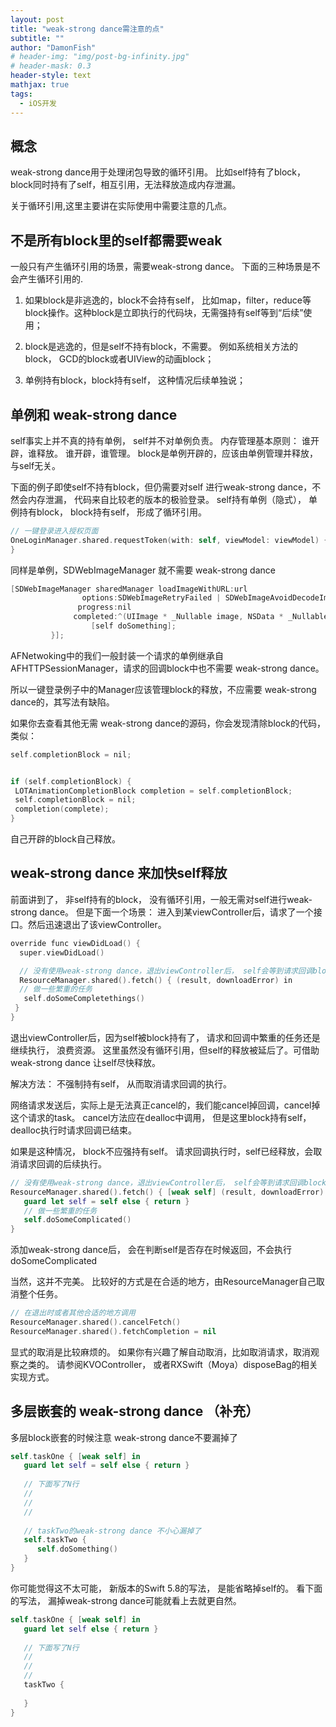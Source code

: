 ```yaml
---
layout: post
title: "weak-strong dance需注意的点"
subtitle: ""
author: "DamonFish"
# header-img: "img/post-bg-infinity.jpg"
# header-mask: 0.3
header-style: text
mathjax: true
tags:
  - iOS开发
---
```


## 概念

weak-strong dance用于处理闭包导致的循环引用。
比如self持有了block，block同时持有了self，相互引用，无法释放造成内存泄漏。

关于循环引用,这里主要讲在实际使用中需要注意的几点。

## 不是所有block里的self都需要weak

一般只有产生循环引用的场景，需要weak-strong dance。
下面的三种场景是不会产生循环引用的.

1. 如果block是非逃逸的，block不会持有self， 比如map，filter，reduce等block操作。这种block是立即执行的代码块，无需强持有self等到“后续”使用；

2. block是逃逸的，但是self不持有block，不需要。 例如系统相关方法的block， GCD的block或者UIView的动画block；

3. 单例持有block，block持有self， 这种情况后续单独说；

## 单例和 weak-strong dance

self事实上并不真的持有单例， self并不对单例负责。
内存管理基本原则： 谁开辟，谁释放。 谁开辟，谁管理。
block是单例开辟的，应该由单例管理并释放，与self无关。

下面的例子即使self不持有block，但仍需要对self 进行weak-strong dance，不然会内存泄漏，
     代码来自比较老的版本的极验登录。
self持有单例（隐式）， 单例持有block， block持有self， 形成了循环引用。

``` swift
// 一键登录进入授权页面
OneLoginManager.shared.requestToken(with: self, viewModel: viewModel) { [weak self] result in
}
```

同样是单例，SDWebImageManager 就不需要 weak-strong dance

``` c
[SDWebImageManager sharedManager loadImageWithURL:url
                options:SDWebImageRetryFailed | SDWebImageAvoidDecodeImage
               progress:nil
              completed:^(UIImage * _Nullable image, NSData * _Nullable data, NSError * _Nullable error, SDImageCacheType cacheType, BOOL finished, NSURL * _Nullable imageURL) {
                  [self doSomething];
         }];
```

AFNetwoking中的我们一般封装一个请求的单例继承自AFHTTPSessionManager，请求的回调block中也不需要 weak-strong dance。

所以一键登录例子中的Manager应该管理block的释放，不应需要 weak-strong dance的，其写法有缺陷。

如果你去查看其他无需 weak-strong dance的源码，你会发现清除block的代码，类似：

``` c
self.completionBlock = nil;


if (self.completionBlock) {
 LOTAnimationCompletionBlock completion = self.completionBlock;
 self.completionBlock = nil;
 completion(complete);
}
```

自己开辟的block自己释放。

## weak-strong dance 来加快self释放

前面讲到了， 非self持有的block， 没有循环引用，一般无需对self进行weak-strong dance。
但是下面一个场景：
进入到某viewController后，请求了一个接口。然后迅速退出了该viewController。

``` c
override func viewDidLoad() {
  super.viewDidLoad()

  // 没有使用weak-strong dance，退出viewController后， self会等到请求回调block执行后才会释放。
  ResourceManager.shared().fetch() { (result, downloadError) in
  // 做一些繁重的任务
   self.doSomeCompletethings()
 }
}
```

退出viewController后，因为self被block持有了， 请求和回调中繁重的任务还是继续执行， 浪费资源。
这里虽然没有循环引用，但self的释放被延后了。可借助weak-strong dance 让self尽快释放。

解决方法：
不强制持有self， 从而取消请求回调的执行。

   网络请求发送后，实际上是无法真正cancel的，我们能cancel掉回调，cancel掉这个请求的task。
   cancel方法应在dealloc中调用， 但是这里block持有self，dealloc执行时请求回调已结束。

   如果是这种情况， block不应强持有self。 请求回调执行时，self已经释放，会取消请求回调的后续执行。

``` swift
// 没有使用weak-strong dance，退出viewController后， self会等到请求回调block执行后才会释放。
ResourceManager.shared().fetch() { [weak self] (result, downloadError) in
   guard let self = self else { return }
   // 做一些繁重的任务
   self.doSomeComplicated()
}
```

添加weak-strong dance后， 会在判断self是否存在时候返回，不会执行doSomeComplicated

当然，这并不完美。
比较好的方式是在合适的地方，由ResourceManager自己取消整个任务。

```swift
// 在退出时或者其他合适的地方调用
ResourceManager.shared().cancelFetch()
ResourceManager.shared().fetchCompletion = nil
```

显式的取消是比较麻烦的。
如果你有兴趣了解自动取消，比如取消请求，取消观察之类的。
请参阅KVOController， 或者RXSwift（Moya）disposeBag的相关实现方式。

## 多层嵌套的 weak-strong dance （补充）

多层block嵌套的时候注意 weak-strong dance不要漏掉了

``` swift
self.taskOne { [weak self] in
   guard let self = self else { return }
   
   // 下面写了N行
   //
   //
   //
   
   // taskTwo的weak-strong dance 不小心漏掉了
   self.taskTwo {
      self.doSomething()
   }
}
```

你可能觉得这不太可能， 新版本的Swift 5.8的写法， 是能省略掉self的。
看下面的写法， 漏掉weak-strong dance可能就看上去就更自然。

``` swift
self.taskOne { [weak self] in
   guard let self else { return }
   
   // 下面写了N行
   //
   //
   //
   taskTwo {
       
   }
}
```
